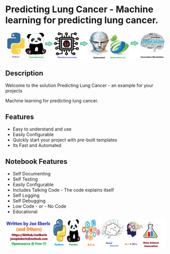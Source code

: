 
# Predicting Lung Cancer - Machine learning for predicting lung cancer.

![Code Logo](code.png)
## Description

Welcome to the solution Predicting Lung Cancer - an example for your projects

Machine learning for predicting lung cancer.
    
## Features
- Easy to understand and use  
- Easily Configurable 
- Quickly start your project with pre-built templates
- Its Fast and Automated
    
## Notebook Features
- Self Documenting 
- Self Testing 
- Easily Configurable
- Includes Talking Code - The code explains itself
- Self Logging 
- Self Debugging 
- Low Code - or - No Code
- Educational 
    
![Code Logo](developer.png)
    